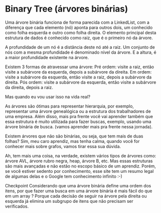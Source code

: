 # Binary Tree (árvores binárias)
Uma árvore binária funciona de forma parecida com a LinkedList, com a diferença que cada elemento (nó) aponta para outros dois, um conhecido como folha esquerda e outro como folha direita. O elemento principal desta estrutura de dados é conhecido como raiz, que é o primeiro nó da árvore.

A profundidade de um nó é a distância deste nó até a raiz. Um conjunto de nós com a mesma profundidade é denominado nível da árvore. E a altura, é a maior profundidade existente na árvore.
 
Existem 3 formas de atravessar uma árvore:
Pré ordem: visite a raiz, então visite a subárvore da esquerda, depois a subárvore da direita.
Em ordem: visite a subárvore da esquerda, então visite a raiz, depois a subárvore da direita. 
Pós ordem: visite a subárvore da esquerda, então visite a subárvore da direita, depois a raiz.
 
Mas quando eu vou usar isso na vida real?

As árvores são ótimas para representar hierarquia, por exemplo, representar uma árvore genealógica ou a estrutura dos trabalhadores de uma empresa. Além disso, mais pra frente você vai aprender também que essa estrutura é muito utilizada para fazer buscas, exemplo, usando uma árvore binária de busca. (vamos aprender mais pra frente nessa jornada).
 
Existem árvores que não são binárias, ou seja, que tem mais de duas folhas? Sim, meu caro aprendiz, mas tenha calma, quando você for conhecer mais sobre grafos, vamos tirar essa sua dúvida.
 
Ah, tem mais uma coisa, na verdade, existem vários tipos de árvores como: árvore AVL, árvore rubro negra, heap, árvore B, etc. Mas essas estruturas são mais avançadas e não estão no escopo básico de um aprendiz. Porém, se você estiver sedento por conhecimento, esse site tem um resumo legal de algumas delas e o Google tem conhecimento infinito :-)
 
Checkpoint
Considerando que uma árvore binária define uma ordem dos itens, por que fazer uma busca em uma árvore binária é mais fácil do que em um array ?
	Porque cada decisão de seguir na árvore pela direita ou esquerda já elimina um subgrupo de itens que não precisam ser verificados.
